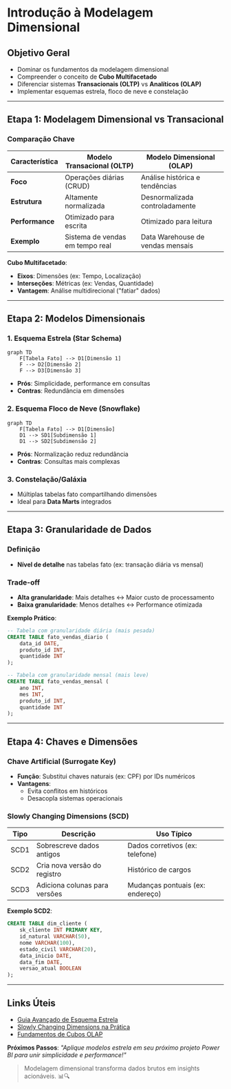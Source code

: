 # Introdução à Modelagem Dimensional

## Objetivo Geral

- Dominar os fundamentos da modelagem dimensional
- Compreender o conceito de **Cubo Multifacetado**
- Diferenciar sistemas **Transacionais (OLTP)** vs **Analíticos (OLAP)**
- Implementar esquemas estrela, floco de neve e constelação

---

## Etapa 1: Modelagem Dimensional vs Transacional

### Comparação Chave

| Característica  | Modelo Transacional (OLTP)      | Modelo Dimensional (OLAP)        |
| --------------- | ------------------------------- | -------------------------------- |
| **Foco**        | Operações diárias (CRUD)        | Análise histórica e tendências   |
| **Estrutura**   | Altamente normalizada           | Desnormalizada controladamente   |
| **Performance** | Otimizado para escrita          | Otimizado para leitura           |
| **Exemplo**     | Sistema de vendas em tempo real | Data Warehouse de vendas mensais |

**Cubo Multifacetado**:

- **Eixos**: Dimensões (ex: Tempo, Localização)
- **Interseções**: Métricas (ex: Vendas, Quantidade)
- **Vantagem**: Análise multidirecional ("fatiar" dados)

---

## Etapa 2: Modelos Dimensionais

### 1. Esquema Estrela (Star Schema)

```mermaid
graph TD
    F[Tabela Fato] --> D1[Dimensão 1]
    F --> D2[Dimensão 2]
    F --> D3[Dimensão 3]
```

- **Prós**: Simplicidade, performance em consultas
- **Contras**: Redundância em dimensões

### 2. Esquema Floco de Neve (Snowflake)

```mermaid
graph TD
    F[Tabela Fato] --> D1[Dimensão]
    D1 --> SD1[Subdimensão 1]
    D1 --> SD2[Subdimensão 2]
```

- **Prós**: Normalização reduz redundância
- **Contras**: Consultas mais complexas

### 3. Constelação/Galáxia

- Múltiplas tabelas fato compartilhando dimensões
- Ideal para **Data Marts** integrados

---

## Etapa 3: Granularidade de Dados

### Definição

- **Nível de detalhe** nas tabelas fato (ex: transação diária vs mensal)

### Trade-off

- **Alta granularidade**: Mais detalhes ↔ Maior custo de processamento
- **Baixa granularidade**: Menos detalhes ↔ Performance otimizada

**Exemplo Prático**:

```sql
-- Tabela com granularidade diária (mais pesada)
CREATE TABLE fato_vendas_diario (
    data_id DATE,
    produto_id INT,
    quantidade INT
);

-- Tabela com granularidade mensal (mais leve)
CREATE TABLE fato_vendas_mensal (
    ano INT,
    mes INT,
    produto_id INT,
    quantidade INT
);
```

---

## Etapa 4: Chaves e Dimensões

### Chave Artificial (Surrogate Key)

- **Função**: Substitui chaves naturais (ex: CPF) por IDs numéricos
- **Vantagens**:
  - Evita conflitos em históricos
  - Desacopla sistemas operacionais

### Slowly Changing Dimensions (SCD)

| Tipo | Descrição                     | Uso Típico                       |
| ---- | ----------------------------- | -------------------------------- |
| SCD1 | Sobrescreve dados antigos     | Dados corretivos (ex: telefone)  |
| SCD2 | Cria nova versão do registro  | Histórico de cargos              |
| SCD3 | Adiciona colunas para versões | Mudanças pontuais (ex: endereço) |

**Exemplo SCD2**:

```sql
CREATE TABLE dim_cliente (
    sk_cliente INT PRIMARY KEY,
    id_natural VARCHAR(50),
    nome VARCHAR(100),
    estado_civil VARCHAR(20),
    data_inicio DATE,
    data_fim DATE,
    versao_atual BOOLEAN
);
```

---

## Links Úteis

- [Guia Avançado de Esquema Estrela](https://www.databricks.com)
- [Slowly Changing Dimensions na Prática](https://www.sqlshack.com)
- [Fundamentos de Cubos OLAP](https://www.javatpoint.com)

**Próximos Passos**:
_"Aplique modelos estrela em seu próximo projeto Power BI para unir simplicidade e performance!"_

> Modelagem dimensional transforma dados brutos em insights acionáveis. 📊🔍
